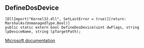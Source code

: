 ## DefineDosDevice

```
[DllImport("Kernel32.dll", SetLastError = true)][return: MarshalAs(UnmanagedType.Bool)]
public static extern bool DefineDosDevice(uint dwFlags, string lpDeviceName, string lpTargetPath);
```

[Microsoft documentation](https://docs.microsoft.com/en-us/windows/win32/api/winbase/nf-winbase-definedosdevicew)
